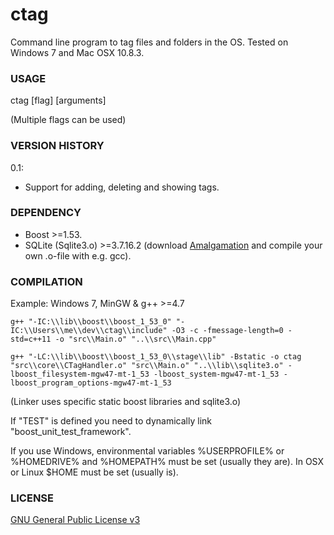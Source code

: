 ctag
====

Command line program to tag files and folders in the OS. Tested on Windows 7 and Mac OSX 10.8.3.

### USAGE 
ctag [flag] [arguments]

(Multiple flags can be used)

### VERSION HISTORY 
0.1:
- Support for adding, deleting and showing tags.

### DEPENDENCY
- Boost >=1.53.
- SQLite (Sqlite3.o) >=3.7.16.2 (download [Amalgamation](http://www.sqlite.org/download.html) and compile your own .o-file with e.g. gcc).

### COMPILATION
Example: Windows 7, MinGW & g++ >=4.7

    g++ "-IC:\\lib\\boost\\boost_1_53_0" "-IC:\\Users\\me\\dev\\ctag\\include" -O3 -c -fmessage-length=0 -std=c++11 -o "src\\Main.o" "..\\src\\Main.cpp"
 
    g++ "-LC:\\lib\\boost\\boost_1_53_0\\stage\\lib" -Bstatic -o ctag "src\\core\\CTagHandler.o" "src\\Main.o" "..\\lib\\sqlite3.o" -lboost_filesystem-mgw47-mt-1_53 -lboost_system-mgw47-mt-1_53 -lboost_program_options-mgw47-mt-1_53

(Linker uses specific static boost libraries and sqlite3.o)

If "TEST" is defined you need to dynamically link "boost_unit_test_framework".

If you use Windows, environmental variables %USERPROFILE% or %HOMEDRIVE% and %HOMEPATH% must be set (usually they are). In OSX or Linux $HOME must be set (usually is).
 
### LICENSE
[GNU General Public License v3](http://www.gnu.org/licenses/gpl.html)
